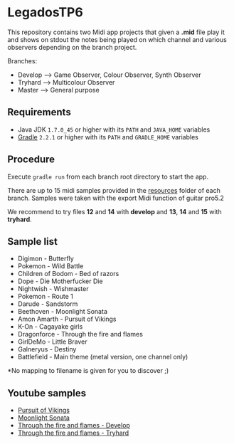 LegadosTP6
==========

This repository contains two Midi app projects that given a **.mid** file play it and shows on stdout the notes being played on which channel and various observers depending on the branch project.

Branches:

* Develop --> Game Observer, Colour Observer, Synth Observer
* Tryhard --> Multicolour Observer
* Master --> General purpose

Requirements
---------

* Java JDK `1.7.0_45` or higher with its `PATH` and `JAVA_HOME` variables 
* [Gradle](https://www.gradle.org/) `2.2.1` or higher with its `PATH` and `GRADLE_HOME` variables

Procedure
---------

Execute `gradle run` from each branch root directory to start the app.

There are up to 15 midi samples provided in the [resources](src/main/resources) folder of each branch.
Samples were taken with the export Midi function of guitar pro5.2

We recommend to try files **12** and **14** with **develop** and **13**, **14** and **15** with **tryhard**.

Sample list
---------
- Digimon - Butterfly
- Pokemon - Wild Battle
- Children of Bodom - Bed of razors
- Dope - Die Motherfucker Die
- Nightwish - Wishmaster
- Pokemon - Route 1
- Darude - Sandstorm
- Beethoven - Moonlight Sonata
- Amon Amarth - Pursuit of Vikings
- K-On - Cagayake girls
- Dragonforce - Through the fire and flames
- GirlDeMo - Little Braver
- Galneryus - Destiny
- Battlefield - Main theme (metal version, one channel only)

*No mapping to filename is given for you to discover ;)

Youtube samples
---------

- [Pursuit of Vikings](https://www.youtube.com/watch?v=dhHmgAK-Vfc)
- [Moonlight Sonata](https://www.youtube.com/watch?v=gBWnEYgscio)
- [Through the fire and flames - Develop](https://www.youtube.com/watch?v=iI-vYcQkYPA)
- [Through the fire and flames - Tryhard](https://www.youtube.com/watch?v=4VeLLtsRPYo)
